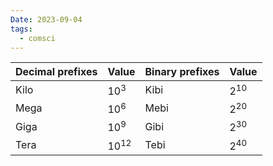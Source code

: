 ```yaml
---
Date: 2023-09-04
tags:
  - comsci
---
```


|Decimal prefixes|Value|Binary prefixes|Value|
|---|---|---|---|
|Kilo|$10^3$|Kibi|$2^{10}$|
|Mega|$10^6$|Mebi|$2^{20}$|
|Giga|$10^9$|Gibi|$2^{30}$|
|Tera|$10^{12}$|Tebi|$2^{40}$|

